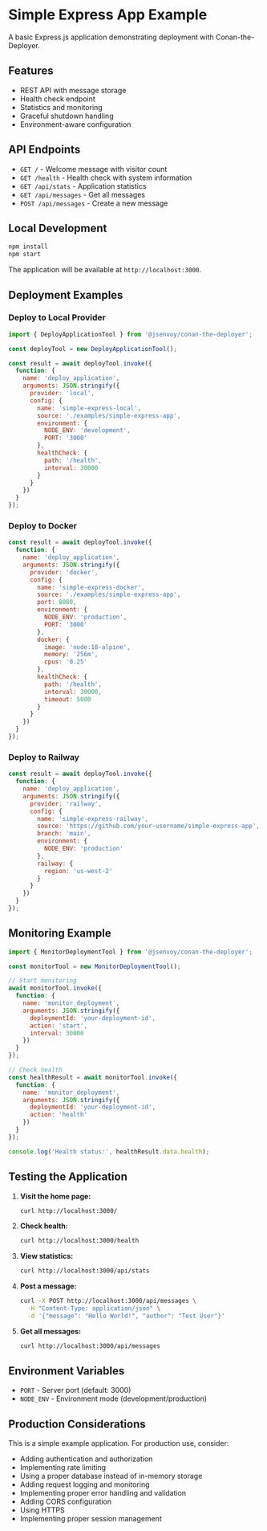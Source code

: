 # Simple Express App Example

A basic Express.js application demonstrating deployment with Conan-the-Deployer.

## Features

- REST API with message storage
- Health check endpoint
- Statistics and monitoring
- Graceful shutdown handling
- Environment-aware configuration

## API Endpoints

- `GET /` - Welcome message with visitor count
- `GET /health` - Health check with system information
- `GET /api/stats` - Application statistics
- `GET /api/messages` - Get all messages
- `POST /api/messages` - Create a new message

## Local Development

```bash
npm install
npm start
```

The application will be available at `http://localhost:3000`.

## Deployment Examples

### Deploy to Local Provider

```javascript
import { DeployApplicationTool } from '@jsenvoy/conan-the-deployer';

const deployTool = new DeployApplicationTool();

const result = await deployTool.invoke({
  function: {
    name: 'deploy_application',
    arguments: JSON.stringify({
      provider: 'local',
      config: {
        name: 'simple-express-local',
        source: './examples/simple-express-app',
        environment: {
          NODE_ENV: 'development',
          PORT: '3000'
        },
        healthCheck: {
          path: '/health',
          interval: 30000
        }
      }
    })
  }
});
```

### Deploy to Docker

```javascript
const result = await deployTool.invoke({
  function: {
    name: 'deploy_application',
    arguments: JSON.stringify({
      provider: 'docker',
      config: {
        name: 'simple-express-docker',
        source: './examples/simple-express-app',
        port: 8080,
        environment: {
          NODE_ENV: 'production',
          PORT: '3000'
        },
        docker: {
          image: 'node:18-alpine',
          memory: '256m',
          cpus: '0.25'
        },
        healthCheck: {
          path: '/health',
          interval: 30000,
          timeout: 5000
        }
      }
    })
  }
});
```

### Deploy to Railway

```javascript
const result = await deployTool.invoke({
  function: {
    name: 'deploy_application',
    arguments: JSON.stringify({
      provider: 'railway',
      config: {
        name: 'simple-express-railway',
        source: 'https://github.com/your-username/simple-express-app',
        branch: 'main',
        environment: {
          NODE_ENV: 'production'
        },
        railway: {
          region: 'us-west-2'
        }
      }
    })
  }
});
```

## Monitoring Example

```javascript
import { MonitorDeploymentTool } from '@jsenvoy/conan-the-deployer';

const monitorTool = new MonitorDeploymentTool();

// Start monitoring
await monitorTool.invoke({
  function: {
    name: 'monitor_deployment',
    arguments: JSON.stringify({
      deploymentId: 'your-deployment-id',
      action: 'start',
      interval: 30000
    })
  }
});

// Check health
const healthResult = await monitorTool.invoke({
  function: {
    name: 'monitor_deployment',
    arguments: JSON.stringify({
      deploymentId: 'your-deployment-id',
      action: 'health'
    })
  }
});

console.log('Health status:', healthResult.data.health);
```

## Testing the Application

1. **Visit the home page:**
   ```bash
   curl http://localhost:3000/
   ```

2. **Check health:**
   ```bash
   curl http://localhost:3000/health
   ```

3. **View statistics:**
   ```bash
   curl http://localhost:3000/api/stats
   ```

4. **Post a message:**
   ```bash
   curl -X POST http://localhost:3000/api/messages \
     -H "Content-Type: application/json" \
     -d '{"message": "Hello World!", "author": "Test User"}'
   ```

5. **Get all messages:**
   ```bash
   curl http://localhost:3000/api/messages
   ```

## Environment Variables

- `PORT` - Server port (default: 3000)
- `NODE_ENV` - Environment mode (development/production)

## Production Considerations

This is a simple example application. For production use, consider:

- Adding authentication and authorization
- Implementing rate limiting
- Using a proper database instead of in-memory storage
- Adding request logging and monitoring
- Implementing proper error handling and validation
- Adding CORS configuration
- Using HTTPS
- Implementing proper session management